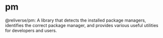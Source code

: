 # pm
@reliverse/pm: A library that detects the installed package managers, identifies the correct package manager, and provides various useful utilities for developers and users.

